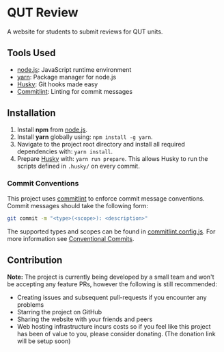 # QUT Review

A website for students to submit reviews for QUT units.

## Tools Used

- [node.js](https://nodejs.org/en/): JavaScript runtime environment
- [yarn](https://yarnpkg.com/): Package manager for node.js
- [Husky](https://typicode.github.io/husky/): Git hooks made easy
- [Commitlint](https://commitlint.js.org/): Linting for commit messages

## Installation

1. Install **npm** from [node.js](https://nodejs.org/en/download/).
2. Install **yarn** globally using: `npm install -g yarn`.
3. Navigate to the project root directory and install all required dependencies with: `yarn install`.
4. Prepare [Husky](https://typicode.github.io/husky/) with: `yarn run prepare`.
   This allows Husky to run the scripts defined in `.husky/` on every commit.

### Commit Conventions

This project uses [commitlint](https://commitlint.js.org/) to enforce commit message conventions. Commit messages should take the following form:

```bash
git commit -m "<type>(<scope>): <description>"
```

The supported types and scopes can be found in [commitlint.config.js](commitlint.config.js). For more information see [Conventional Commits](https://www.conventionalcommits.org/en/v1.0.0/#summary).

## Contribution

**Note:** The project is currently being developed by a small team and won't be accepting any feature PRs, however the following is still recommended:

<!-- ~~This project is open source and can be supported through a variety of ways, such as:~~ -->
- Creating issues and subsequent pull-requests if you encounter any problems
- Starring the project on GitHub
- Sharing the website with your friends and peers
- Web hosting infrastructure incurs costs so if you feel like this project has been of value to you, please consider donating. (The donation link will be setup soon)
